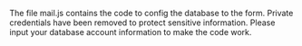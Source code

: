 The file mail.js contains the code to config the database to the form. Private credentials have been removed to protect sensitive information. Please input your database account information to make the code work.
